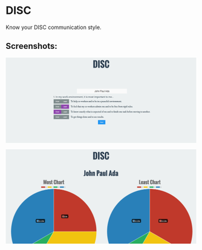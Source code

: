 # DISC
Know your DISC communication style.

## Screenshots:
![Question Selection](./img/disc1.png)

![Question Selection](./img/disc2.png)
